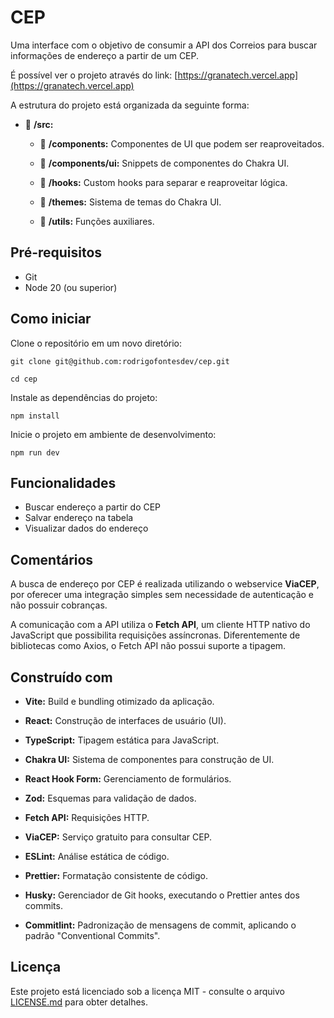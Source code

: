 # CEP

Uma interface com o objetivo de consumir a API dos Correios para buscar informações de endereço a partir de um CEP.

É possível ver o projeto através do link: [https://granatech.vercel.app](https://granatech.vercel.app)

A estrutura do projeto está organizada da seguinte forma:

- :open_file_folder: **/src:**

  - :open_file_folder: **/components:** Componentes de UI que podem ser reaproveitados.

  - :open_file_folder: **/components/ui:** Snippets de componentes do Chakra UI.

  - :open_file_folder: **/hooks:** Custom hooks para separar e reaproveitar lógica.

  - :open_file_folder: **/themes:** Sistema de temas do Chakra UI.

  - :open_file_folder: **/utils:** Funções auxiliares.

## Pré-requisitos

- Git
- Node 20 (ou superior)

## Como iniciar

Clone o repositório em um novo diretório:

```
git clone git@github.com:rodrigofontesdev/cep.git
```

```
cd cep
```

Instale as dependências do projeto:

```
npm install
```

Inicie o projeto em ambiente de desenvolvimento:

```
npm run dev
```

## Funcionalidades

- Buscar endereço a partir do CEP
- Salvar endereço na tabela
- Visualizar dados do endereço

## Comentários

A busca de endereço por CEP é realizada utilizando o webservice **ViaCEP**, por oferecer uma integração simples sem necessidade de autenticação e não possuir cobranças.

A comunicação com a API utiliza o **Fetch API**, um cliente HTTP nativo do JavaScript que possibilita requisições assíncronas. Diferentemente de bibliotecas como Axios, o Fetch API não possui suporte a tipagem.

## Construído com

- **Vite:** Build e bundling otimizado da aplicação.

- **React:** Construção de interfaces de usuário (UI).

- **TypeScript:** Tipagem estática para JavaScript.

- **Chakra UI:** Sistema de componentes para construção de UI.

- **React Hook Form:** Gerenciamento de formulários.

- **Zod:** Esquemas para validação de dados.

- **Fetch API:** Requisições HTTP.

- **ViaCEP:** Serviço gratuito para consultar CEP.

- **ESLint:** Análise estática de código.

- **Prettier:** Formatação consistente de código.

- **Husky:** Gerenciador de Git hooks, executando o Prettier antes dos commits.

- **Commitlint:** Padronização de mensagens de commit, aplicando o padrão "Conventional Commits".

## Licença

Este projeto está licenciado sob a licença MIT - consulte o arquivo [LICENSE.md](LICENSE) para obter detalhes.
